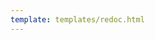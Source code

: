 ```yaml
---
template: templates/redoc.html
---
```


<redoc spec-url="{{base_path}}/apis/restapis/validation.yaml" theme='{{redoc_theme}}'></redoc>
